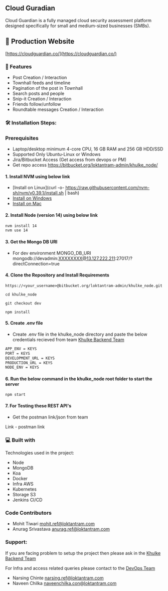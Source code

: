 ## Cloud Guradian

Cloud Guardian is a fully managed cloud security assessment platform designed specifically
for small and medium-sized businesses (SMBs).

## 🚀 Production Website

[https://cloudguardian.co/](https://cloudguardian.co/)

### 🧐 Features

*  Post Creation / Interaction
*  Townhall feeds and timeline
*  Pagination of the post in Townhall
*  Search posts and people
*  Snip-it Creation / Interaction
*  Friends follow/unfollow
*  Roundtable messages Creation / Interaction


### 🛠️ Installation Steps:

### Prerequisites
* Laptop/desktop minimum 4-core CPU, 16 GB RAM and 256 GB HDD/SSD 
* Supported Only Ubuntu-Linux or Windows
* Jira/Bitbucket Access (Get access from devops or PM)
* Get repo access https://bitbucket.org/loktantram-admin/khulke_node/

#### 1. Install NVM using below link
- [Install on Linux](curl -o- https://raw.githubusercontent.com/nvm-sh/nvm/v0.39.1/install.sh | bash)
- [Install on Windows](https://github.com/coreybutler/nvm-windows/releases)
- [Install on Mac](https://collabnix.com/how-to-install-and-configure-nvm-on-mac-os)

#### 2. Install Node (version 14) using below link

```bash
nvm install 14
nvm use 14
```

#### 3. Get the Mongo DB URI

* For dev environment MONGO_DB_URI
mongodb://devadmin:XXXXXXXX@13.127.222.211:27017/?directConnection=true

#### 4. Clone the Repository and Install Requirements


```
https://<your_username>@bitbucket.org/loktantram-admin/khulke_node.git
```

```
cd khulke_node
```

```
git checkout dev
```

```
npm install
```

#### 5. Create .env file 
* Create .env file in the khulke_node directory and paste the below credentials recieved from team
[Khulke Backend Team](https://teams.microsoft.com/_#/conversations/General?threadId=19:rVvWA7P1KfZIjILzyKDfguC7b7Xszf5QE8xIUApv0l01@thread.tacv2&ctx=channel)

```bash
APP_ENV = KEYS
PORT = KEYS
DEVELOPMENT_URL = KEYS
PRODUCTION_URL = KEYS
NODE_ENV = KEYS
```


#### 6. Run the below command in the khulke_node root folder to start the server

```
npm start
```

#### 7. For Testing these REST API's 

* Get the postman link/json from team

Link - postman link 


### 💻 Built with

Technologies used in the project:

* Node
* MongoDB
* Koa
* Docker
* Infra AWS
* Kubernetes
* Storage S3
* Jenkins CI/CD

### Code Contributors
* Mohit Tiwari [mohit.ref@loktantram.com](mailto:mohit.ref@loktantram.com) 
* Anurag Srivastava [anurag.ref@loktantram.com](mailto:anurag.ref@loktantram.com)

### Support:
If you are facing problem to setup the project then please ask in the
[Khulke Backend Team](https://teams.microsoft.com/l/channel/19%3a5cc32ece8b114c0dbb4d1e5f6befe032%40thread.tacv2/Khulke%2520Backend%2520Team?groupId=4479ca8d-c529-4878-bd18-fe5c0910382d&tenantId=2743a4d4-e89a-4824-b510-8fa0e7cc02ed)

For Infra and access related queries please contact to the
[DevOps Team](https://teams.microsoft.com/l/team/19%3aCWzBqr-0ckPqGahJTR3q4H0rlavxFNDLPNbv2Dshiic1%40thread.tacv2/conversations?groupId=269d19aa-48a1-4af3-a78c-610c478d7c8a&tenantId=2743a4d4-e89a-4824-b510-8fa0e7cc02ed)

* Narsing Chinte [narsing.ref@loktantram.com](mailto:narsing.ref@loktantram.com)
* Naveen Chilka [naveenchilka.con@loktantram.com](mailto:naveenchilka.con@loktantram.com)
 
